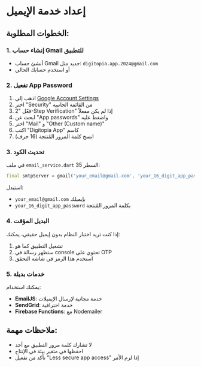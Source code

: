 # إعداد خدمة الإيميل

## الخطوات المطلوبة:

### 1. إنشاء حساب Gmail للتطبيق
- أنشئ حساب Gmail جديد مثل: `digitopia.app.2024@gmail.com`
- أو استخدم حسابك الحالي

### 2. تفعيل App Password
1. اذهب إلى [Google Account Settings](https://myaccount.google.com/)
2. اختر "Security" من القائمة الجانبية
3. فعّل "2-Step Verification" إذا لم يكن مفعلاً
4. ابحث عن "App passwords" واضغط عليه
5. اختر "Mail" و "Other (Custom name)"
6. اكتب "Digitopia App" كاسم
7. انسخ كلمة المرور المُنتجة (16 حرف)

### 3. تحديث الكود
في ملف `email_service.dart` السطر 35:
```dart
final smtpServer = gmail('your_email@gmail.com', 'your_16_digit_app_password');
```

استبدل:
- `your_email@gmail.com` بإيميلك
- `your_16_digit_app_password` بكلمة المرور المُنتجة

### 4. البديل المؤقت
إذا كنت تريد اختبار النظام بدون إيميل حقيقي، يمكنك:
1. تشغيل التطبيق كما هو
2. ستظهر رسالة في console تحتوي على OTP
3. استخدم هذا الرمز في شاشة التحقق

### 5. خدمات بديلة
يمكنك استخدام:
- **EmailJS**: خدمة مجانية لإرسال الإيميلات
- **SendGrid**: خدمة احترافية
- **Firebase Functions**: مع Nodemailer

## ملاحظات مهمة:
- لا تشارك كلمة مرور التطبيق مع أحد
- احفظها في متغير بيئة في الإنتاج
- تأكد من تفعيل "Less secure app access" إذا لزم الأمر